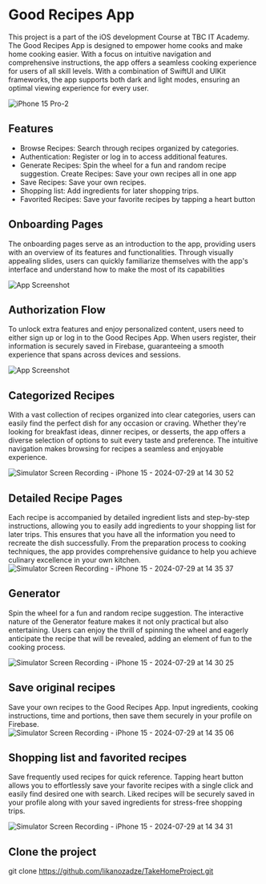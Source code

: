 # Good Recipes App

This project is a part of the iOS development Course at TBC IT Academy. The Good Recipes App is designed to empower home cooks and make home cooking easier. With a focus on intuitive navigation and comprehensive instructions, the app offers a seamless cooking experience for users of all skill levels. With a combination of SwiftUI and UIKit frameworks, the app supports both dark and light modes, ensuring an optimal viewing experience for every user.

![iPhone 15 Pro-2](https://github.com/user-attachments/assets/68fe00e6-13ab-4afd-91e4-8c59a369be52)

## Features

- Browse Recipes: Search through recipes organized by categories.
- Authentication: Register or log in to access additional features.
- Generate Recipes: Spin the wheel for a fun and random recipe suggestion. Create Recipes: Save your own recipes all in one app
- Save Recipes: Save your own recipes.
- Shopping list: Add ingredients for later shopping trips.
- Favorited Recipes: Save your favorite recipes by tapping a heart button

## Onboarding Pages
The onboarding pages serve as an introduction to the app, providing users with an overview of its features and functionalities. Through visually appealing slides, users can quickly familiarize themselves with the app's interface and understand how to make the most of its capabilities

![App Screenshot](https://i.ibb.co/fMZNJrf/Image-2-12-24-at-7-29-PM.jpg)


## Authorization Flow
To unlock extra features and enjoy personalized content, users need to either sign up or log in to the Good Recipes App. When users register, their information is securely saved in Firebase, guaranteeing a smooth experience that spans across devices and sessions.

![App Screenshot](https://i.ibb.co/NK1CZHp/Image-2-12-24-at-7-29-PM-1.jpg)


## Categorized Recipes
With a vast collection of recipes organized into clear categories, users can easily find the perfect dish for any occasion or craving. Whether they're looking for breakfast ideas, dinner recipes, or desserts, the app offers a diverse selection of options to suit every taste and preference. The intuitive navigation makes browsing for recipes a seamless and enjoyable experience.

![Simulator Screen Recording - iPhone 15 - 2024-07-29 at 14 30 52](https://github.com/user-attachments/assets/46b02f04-4c16-4c0d-872d-4787cbae5495)



## Detailed Recipe Pages
Each recipe is accompanied by detailed ingredient lists and step-by-step instructions, allowing you to easily add ingredients to your shopping list for later trips. This ensures that you have all the information you need to recreate the dish successfully. From the preparation process to cooking techniques, the app provides comprehensive guidance to help you achieve culinary excellence in your own kitchen.
![Simulator Screen Recording - iPhone 15 - 2024-07-29 at 14 35 37](https://github.com/user-attachments/assets/213cac03-3209-4aa3-847b-984eebae3db4)


## Generator

Spin the wheel for a fun and random recipe suggestion. The interactive nature of the Generator feature makes it not only practical but also entertaining. Users can enjoy the thrill of spinning the wheel and eagerly anticipate the recipe that will be revealed, adding an element of fun to the cooking process.

![Simulator Screen Recording - iPhone 15 - 2024-07-29 at 14 30 25](https://github.com/user-attachments/assets/8402913d-fa2f-4bf2-b20a-8f3b075c2418)


## Save original recipes

Save your own recipes to the Good Recipes App. Input ingredients, cooking instructions, time and  portions, then save them securely in your profile on Firebase.
![Simulator Screen Recording - iPhone 15 - 2024-07-29 at 14 35 06](https://github.com/user-attachments/assets/b748a208-25aa-4746-b004-c31cb8f7fba6)


## Shopping list and favorited recipes

Save frequently used recipes for quick reference. Tapping heart button allows you to effortlessly save your favorite recipes with a single click and easily find desired one with search. Liked recipes will be securely saved in your profile along with your saved ingredients for stress-free shopping trips. 
  
![Simulator Screen Recording - iPhone 15 - 2024-07-29 at 14 34 31](https://github.com/user-attachments/assets/93c2db8e-5d3c-416f-abec-0a4f86079f5d)


## Clone the project

git clone https://github.com/likanozadze/TakeHomeProject.git
